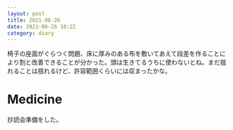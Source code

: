 ```yaml
---
layout: post
title: 2021-06-26
date: 2021-06-26 10:22
category: diary
---
```


椅子の座面がぐらつく問題、床に厚みのある布を敷いてあえて段差を作ることにより割と改善できることが分かった。頭は生きてるうちに使わないとね。まだ揺れることは揺れるけど、許容範囲くらいには収まったかな。

# Medicine
抄読会準備をした。